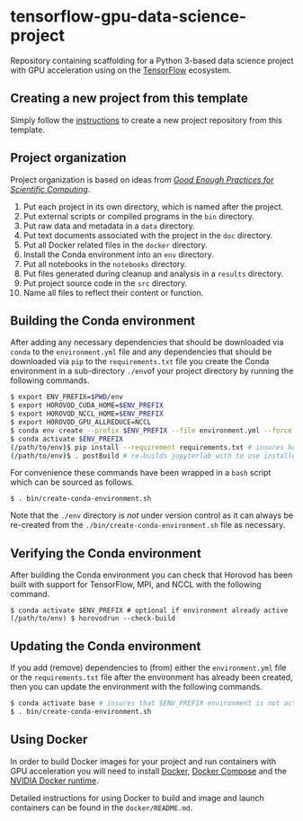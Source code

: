 # tensorflow-gpu-data-science-project

Repository containing scaffolding for a Python 3-based data science project with GPU acceleration using on the [TensorFlow](https://www.tensorflow.org/) ecosystem. 

## Creating a new project from this template

Simply follow the [instructions](https://help.github.com/en/articles/creating-a-repository-from-a-template) to create a new project repository from this template.

## Project organization

Project organization is based on ideas from [_Good Enough Practices for Scientific Computing_](https://journals.plos.org/ploscompbiol/article?id=10.1371/journal.pcbi.1005510).

1. Put each project in its own directory, which is named after the project.
2. Put external scripts or compiled programs in the `bin` directory.
3. Put raw data and metadata in a `data` directory.
4. Put text documents associated with the project in the `doc` directory.
5. Put all Docker related files in the `docker` directory.
6. Install the Conda environment into an `env` directory. 
7. Put all notebooks in the `notebooks` directory.
8. Put files generated during cleanup and analysis in a `results` directory.
9. Put project source code in the `src` directory.
10. Name all files to reflect their content or function.

## Building the Conda environment

After adding any necessary dependencies that should be downloaded via `conda` to the `environment.yml` file 
and any dependencies that should be downloaded via `pip` to the `requirements.txt` file you create the 
Conda environment in a sub-directory `./env`of your project directory by running the following commands.

```bash
$ export ENV_PREFIX=$PWD/env
$ export HOROVOD_CUDA_HOME=$ENV_PREFIX
$ export HOROVOD_NCCL_HOME=$ENV_PREFIX
$ export HOROVOD_GPU_ALLREDUCE=NCCL 
$ conda env create --prefix $ENV_PREFIX --file environment.yml --force
$ conda activate $ENV_PREFIX
(/path/to/env)$ pip install --requirement requirements.txt # insures horovod built with compiler inside ./env    
(/path/to/env)$ . postBuild # re-builds jupyterlab with to use installed extensions
```

For convenience these commands have been wrapped in a `bash` script which can be sourced as follows.

```
$ . bin/create-conda-environment.sh
```
  
Note that the `./env` directory is *not* under version control as it can always be re-created from 
the `./bin/create-conda-environment.sh` file as necessary.

## Verifying the Conda environment

After building the Conda environment you can check that Horovod has been built with support for 
TensorFlow, MPI, and NCCL with the following command.

```
$ conda activate $ENV_PREFIX # optional if environment already active
(/path/to/env) $ horovodrun --check-build
```

## Updating the Conda environment

If you add (remove) dependencies to (from) either the `environment.yml` file or the `requirements.txt` file 
after the environment has already been created, then you can update the environment with the following commands.

```bash
$ conda activate base # insures that $ENV_PREFIX environment is not active!
$ . bin/create-conda-environment.sh
```

## Using Docker

In order to build Docker images for your project and run containers with GPU acceleration you will 
need to install 
[Docker](https://docs.docker.com/install/linux/docker-ce/ubuntu/), 
[Docker Compose](https://docs.docker.com/compose/install/) and the 
[NVIDIA Docker runtime](https://github.com/NVIDIA/nvidia-docker).

Detailed instructions for using Docker to build and image and launch containers can be found in 
the `docker/README.md`.
